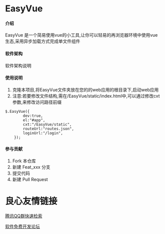 # EasyVue

#### 介绍
EasyVue 是一个简易使用vue的小工具,让你可以轻易的再浏览器环境中使用vue生态,采用异步加载方式完成单文件组件
#### 软件架构
软件架构说明

#### 使用说明

1. 克隆本项目,将EasyVue文件夹放在您的的web应用的根目录下,启动web应用
2. 注意:若要修改文件结构,需在/EasyVue/static/index.html中,可以通过修改cxt参数,来修改访问路径前缀
    
```
$.EasyVue({
        dev:true,
        el:"#app",
        cxt:"/EasyVue/static",
        routeUrl:"routes.json",
        loginUrl:"/login",
    });
```


#### 参与贡献

1. Fork 本仓库
2. 新建 Feat_xxx 分支
3. 提交代码
4. 新建 Pull Request


 # 良心友情链接

[腾讯QQ群快速检索](http://u.720life.cn/s/8cf73f7c)

[软件免费开发论坛](http://u.720life.cn/s/bbb01dc0)